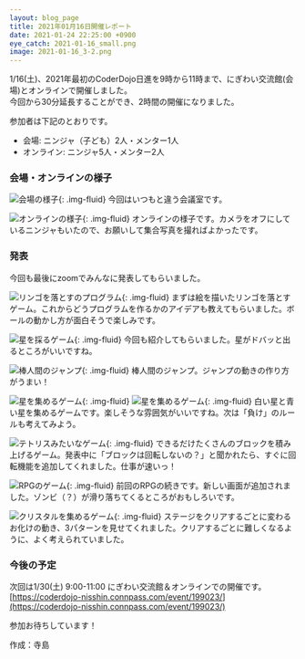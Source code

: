 ```yaml
---
layout: blog_page
title: 2021年01月16日開催レポート
date: 2021-01-24 22:25:00 +0900
eye_catch: 2021-01-16_small.png
image: 2021-01-16_3-2.png
---
```


1/16(土)、2021年最初のCoderDojo日進を9時から11時まで、にぎわい交流館(会場)とオンラインで開催しました。<br />
今回から30分延長することができ、2時間の開催になりました。

参加者は下記のとおりです。
* 会場: ニンジャ（子ども）2人・メンター1人
* オンライン: ニンジャ5人・メンター2人


### 会場・オンラインの様子

![会場の様子](/assets/img/2021-01-16_0-1.jpg){: .img-fluid}
今回はいつもと違う会議室です。

![オンラインの様子](/assets/img/2021-01-16_0-2.png){: .img-fluid}
オンラインの様子です。カメラをオフにしているニンジャもいたので、お願いして集合写真を撮ればよかったです。

### 発表

今回も最後にzoomでみんなに発表してもらいました。

![リンゴを落とすのプログラム](/assets/img/2021-01-16_1-1.png){: .img-fluid}
まずは絵を描いたリンゴを落とすゲーム。これからどうプログラムを作るかのアイデアも教えてもらいました。ボールの動かし方が面白そうで楽しみです。

![星を採るゲーム](/assets/img/2021-01-16_1-2.png){: .img-fluid}
今回も紹介してもらいました。星がドバッと出るところがいいですね。

![棒人間のジャンプ](/assets/img/2021-01-16_2.gif){: .img-fluid}
棒人間のジャンプ。ジャンプの動きの作り方がうまい！

![星を集めるゲーム](/assets/img/2021-01-16_3-1.png){: .img-fluid}
![星を集めるゲーム](/assets/img/2021-01-16_3-2.png){: .img-fluid}
白い星と青い星を集めるゲームです。楽しそうな雰囲気がいいですね。次は「負け」のルールも考えてみよう。


![テトリスみたいなゲーム](/assets/img/2021-01-16_4.gif){: .img-fluid}
できるだけたくさんのブロックを積み上げるゲーム。発表中に「ブロックは回転しないの？」と聞かれたら、すぐに回転機能を追加してくれました。仕事が速いっ！

![RPGのゲーム](/assets/img/2021-01-16_5.gif){: .img-fluid}
前回のRPGの続きです。新しい画面が追加されました。ゾンビ（？）が滑り落ちてくるところがおもしろいです。

![クリスタルを集めるゲーム](/assets/img/2021-01-16_6.png){: .img-fluid}
ステージをクリアするごとに変わるお化けの動き、3パターンを見せてくれました。クリアするごとに難しくなるように、よく考えられていました。

### 今後の予定
次回は1/30(土) 9:00-11:00 にぎわい交流館＆オンラインでの開催です。<br/>
[https://coderdojo-nisshin.connpass.com/event/199023/](https://coderdojo-nisshin.connpass.com/event/199023/)

参加お待ちしています！

作成：寺島

